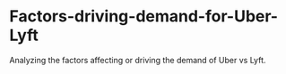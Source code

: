 # Factors-driving-demand-for-Uber-Lyft
Analyzing the factors affecting or driving the demand of Uber vs Lyft.
